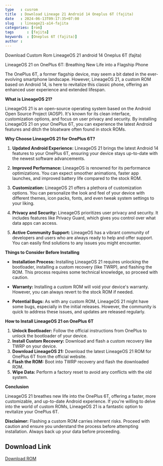 ```yaml
---
type   : cusrom
title  : Download Lineage 21 Android 14 Oneplus 6T (fajita)
date   : 2024-06-13T09:17:35+07:00
slug   : lineage21-a14-fajita
categories: [rom]
tags      : [fajita]
keywords  : [Oneplus 6T (fajita)]
author :
---
```


Download Custom Rom LineageOS 21 android 14 Oneplus 6T (fajita)

LineageOS 21 on OnePlus 6T: Breathing New Life into a Flagship Phone

The OnePlus 6T, a former flagship device, may seem a bit dated in the ever-evolving smartphone landscape. However, LineageOS 21, a custom ROM based on Android 14, is here to revitalize this classic phone, offering an enhanced user experience and extended lifespan.

**What is LineageOS 21?**

LineageOS 21 is an open-source operating system based on the Android Open Source Project (AOSP). It's known for its clean interface, customization options, and focus on user privacy and security. By installing LineageOS 21 on your OnePlus 6T, you can experience the latest Android features and ditch the bloatware often found in stock ROMs.

**Why Choose LineageOS 21 for OnePlus 6T?**

1. **Updated Android Experience:** LineageOS 21 brings the latest Android 14 features to your OnePlus 6T, ensuring your device stays up-to-date with the newest software advancements.

2. **Improved Performance:** LineageOS is renowned for its performance optimizations. You can expect smoother animations, faster app launches, and improved battery life compared to the stock ROM.

3. **Customization:**  LineageOS 21 offers a plethora of customization options. You can personalize the look and feel of your device with different themes, icon packs, fonts, and even tweak system settings to your liking.

4. **Privacy and Security:** LineageOS prioritizes user privacy and security. It includes features like Privacy Guard, which gives you control over what data apps can access.

5. **Active Community Support:** LineageOS has a vibrant community of developers and users who are always ready to help and offer support. You can easily find solutions to any issues you might encounter.

**Things to Consider Before Installing**

* **Installation Process:** Installing LineageOS 21 requires unlocking the bootloader, installing a custom recovery (like TWRP), and flashing the ROM. This process requires some technical knowledge, so proceed with caution.

* **Warranty:** Installing a custom ROM will void your device's warranty. However, you can always revert to the stock ROM if needed.

* **Potential Bugs:** As with any custom ROM, LineageOS 21 might have some bugs, especially in the initial releases. However, the community is quick to address these issues, and updates are released regularly.

**How to Install LineageOS 21 on OnePlus 6T**

1. **Unlock Bootloader:** Follow the official instructions from OnePlus to unlock the bootloader of your device.
2. **Install Custom Recovery:** Download and flash a custom recovery like TWRP on your device.
3. **Download LineageOS 21:** Download the latest LineageOS 21 ROM for OnePlus 6T from the official website.
4. **Flash the ROM:** Boot into TWRP recovery and flash the downloaded ROM.
5. **Wipe Data:** Perform a factory reset to avoid any conflicts with the old system.

**Conclusion**

LineageOS 21 breathes new life into the OnePlus 6T, offering a faster, more customizable, and up-to-date Android experience. If you're willing to delve into the world of custom ROMs, LineageOS 21 is a fantastic option to revitalize your OnePlus 6T.

**Disclaimer:** Flashing a custom ROM carries inherent risks. Proceed with caution and ensure you understand the process before attempting installation. Always back up your data before proceeding.


## Download Link
[Download ROM](https://t.me/wahyu6070files/749?single)


